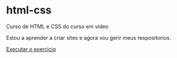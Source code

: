 # html-css
 Curso de HTML e CSS do curso em video

Estou a aprender a criar sites e agora vou gerir meus respositorios.

<a href="https://eduardopalricas.github.io/html-css/exercicios/ex001/index.html">Executar o exercicio </a>